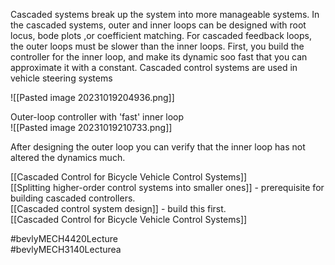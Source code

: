 
Cascaded systems break up the system into more manageable systems.  In the cascaded systems, outer and inner loops can be designed with root locus, bode plots ,or coefficient matching.   For cascaded feedback loops, the outer loops must be slower than the inner loops.  First, you build the controller for the inner loop, and make its dynamic soo fast that you can approximate it with a constant.  Cascaded control systems are used in vehicle steering systems   
  
![[Pasted image 20231019204936.png]]  
  
Outer-loop controller with 'fast' inner loop  
![[Pasted image 20231019210733.png]]  
  
After designing the outer loop you can verify that the inner loop has not altered the dynamics much. 
  
[[Cascaded Control for Bicycle Vehicle Control Systems]]  
[[Splitting higher-order control systems into smaller ones]] - prerequisite for building cascaded controllers.   
[[Cascaded control system design]] - build this first.  
[[Cascaded Control for Bicycle Vehicle Control Systems]]  

#bevlyMECH4420Lecture  
#bevlyMECH3140Lecturea
